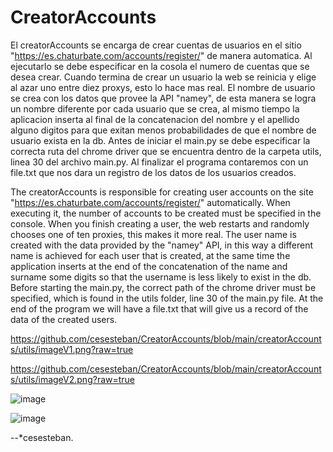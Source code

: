 # CreatorAccounts

El creatorAccounts se encarga de crear cuentas de usuarios en el sitio "https://es.chaturbate.com/accounts/register/" de manera automatica. 
Al ejecutarlo se debe especificar en la cosola el numero de cuentas que se desea crear.
Cuando termina de crear un usuario la web se reinicia y elige al azar uno entre diez proxys, esto lo hace mas real. 
El nombre de usuario se crea con los datos que provee la API "namey", de esta manera se logra un nombre diferente por cada usuario que se crea, al mismo tiempo la aplicacion inserta al final de la concatenacion del nombre y el apellido alguno digitos para que exitan menos probabilidades de que el nombre de usuario exista en la db.
Antes de iniciar el main.py se debe especificar la correcta ruta del chrome driver que se encuentra dentro de la carpeta utils, linea 30 del archivo main.py.
Al finalizar el programa contaremos con un file.txt que nos dara un registro de los datos de los usuarios creados.

The creatorAccounts is responsible for creating user accounts on the site "https://es.chaturbate.com/accounts/register/" automatically.
When executing it, the number of accounts to be created must be specified in the console.
When you finish creating a user, the web restarts and randomly chooses one of ten proxies, this makes it more real.
The user name is created with the data provided by the "namey" API, in this way a different name is achieved for each user that is created, at the same time the application inserts at the end of the concatenation of the name and surname some digits so that the username is less likely to exist in the db.
Before starting the main.py, the correct path of the chrome driver must be specified, which is found in the utils folder, line 30 of the main.py file.
At the end of the program we will have a file.txt that will give us a record of the data of the created users.

https://github.com/cesesteban/CreatorAccounts/blob/main/creatorAccounts/utils/imageV1.png?raw=true

https://github.com/cesesteban/CreatorAccounts/blob/main/creatorAccounts/utils/imageV2.png?raw=true

![image](https://user-images.githubusercontent.com/61483278/122101443-accba280-cdea-11eb-82ac-5438ace3d99a.png)

![image](https://user-images.githubusercontent.com/61483278/122101490-bead4580-cdea-11eb-8d47-22de0926c027.png)



--*cesesteban.
